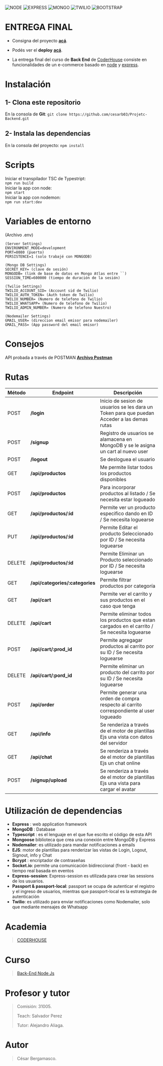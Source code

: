 ![NODE](https://img.shields.io/badge/Node.js-43853D?style=for-the-badge&logo=node.js&logoColor=white)
![EXPRESS](https://img.shields.io/badge/Express.js-404D59?style=for-the-badge)
![MONGO](https://img.shields.io/badge/MongoDB-4EA94B?style=for-the-badge&logo=mongodb&logoColor=white)
![TWILIO](https://img.shields.io/badge/Twilio-F22F46?style=for-the-badge&logo=Twilio&logoColor=white)
![BOOTSTRAP](https://img.shields.io/badge/Bootstrap-563D7C?style=for-the-badge&logo=bootstrap&logoColor=white)

# **ENTREGA FINAL**

* Consigna del proyecto **[acá](https://docs.google.com/document/d/18M1SiOzBXwQgkPwz7NUYcnRqFgwsNogt8o7AKtU1Ybc/edit)**.

* Podés ver el **deploy** **[acá](https://projetc-backend-production.up.railway.app/api/info)**.

* La entrega final del curso de **Back End** de [CoderHouse](https://www.coderhouse.com/) consiste en funcionalidades de un e-commerce basado en [node](http://nodejs.org) y [express](https://www.npmjs.com/package/express).

# **Instalación**

## 1- Clona este repositorio

En la consola de **Git**: `git clone https://github.com/cesarb03/Projetc-Backend.git`

## 2- Instala las dependencias

En la consola del proyecto: `npm install`

# **Scripts**

Iniciar el transpilador TSC de Typestript:<br>
`npm run build`<br>
Iniciar la app con node:<br>
`npm start`<br>
Iniciar la app con nodemon:<br>
`npm run start:dev`

# **Variables de entorno**

(Archivo .env)

```
(Server Settings)
ENVIRONMENT_MODE=development
PORT=8080 (puerto)
PERSISTENCE=1 (solo trabajé con MONGODB)

(Mongo DB Settings)
SECRET_KEY= (clave de sesión)
MONGODB= (link de base de datos en Mongo Atlas entre ``)
SESSION_TIME=600000 (tiempo de duración de la sesión)

(Twilio Settings)
TWILIO_ACCOUNT_SID= (Account sid de Twilio)
TWILIO_AUTH_TOKEN= (Auth token de Twilio)
TWILIO_NUMBER= (Numero de telefono de Twilio)
TWILIO_WHATSAPP= (Numero de telefono de Twilio)
TWILIO_ADMIN_NUMBER= (Numero de telefono Nuestro)

(Nodemailer Settings)
GMAIL_USER= (direccion email emisor para nodemailer)
GMAIL_PASS= (App password del email emisor)

```


# **Consejos**
API probada a través de POSTMAN **[Archivo Postman](./Postman-EntregaFinal-collection.json)**

# **Rutas**

| Método | Endpoint                | Descripción                                                                                                                                                                                                                 |
| ------ | ----------------------- | --------------------------------------------------------------------------------------------------------------------------------------------------------------------------------------------------------------------------- |
| POST    | **/login**     | Inicio de sesion de usuarios se les dara un Token para que puedan Acceder a las demas rutas |
| POST    | **/signup**     | Registro de usuarios se alamacena en MongoDB y se le asigna un cart al nuevo user|
| POST    | **/logout**     | Se desloguea el usuario |
| GET    | **/api/productos**     | Me permite listar todos los productos disponibles |
| POST   | **/api/productos**     | Para incorporar productos al listado / Se necesita estar logueado |
| GET    | **/api/productos/:id** | Permite ver un producto especifico dando en ID / Se necesita loguearse |
| PUT    | **/api/productos/:id**     | Permite Editar el producto Seleccionado por ID / Se necesita loguearse  |
| DELETE    | **/api/productos/:id**     | Permite Eliminar un Producto seleccionado por ID / Se necesita loguearse |
| GET    | **/api/categories/:categories** | Permite filtrar productos por categoría |
| GET    | **/api/cart**     | Permite ver el carrito y sus productos en el caso que tenga |
| DELETE    | **/api/cart**     | Permite eliminar todos los productos que estan cargados en el carrito / Se necesita loguearse |
| POST    | **/api/cart/:prod_id**        | Permite agregagar productos al carrito por su ID / Se necesita loguearse |
| DELETE    | **/api/cart/:pord_id**        | Permite eliminar un producto del carrito por su ID / Se necesita loguearse |
| POST    | **/api/order**        | Permite generar una orden de compra respecto al carrito correspondiente al user logueado |
| GET   | **/api/info**        | Se renderiza a través de el motor de plantillas Ejs una vista con datos del servidor |
| GET   | **/api/chat**        | Se renderiza a través de el motor de plantillas Ejs un chat online |
| POST   | **/signup/upload**        | Se renderiza a través de el motor de plantillas Ejs una vista para cargar el avatar |


# **Utilización de dependencias**
 - **Express** : web application framework
 - **MongoDB** : Database
 - **Typescript** : es el lenguaje en el que fue escrito el código de esta API
 - **Mongoose** biblioteca que crea una conexión entre MongoDB y Express
 - **Nodemailer**: es utilizado para mandar notificaciones a emails
 - **EJS**: motor de plantillas para renderizar las vistas de Login, Logout, Signout, info y Chat
 - **Bcrypt** : encriptador de contraseñas
 - **Socket.io**: permite una comunicación bidireccional (front - back) en tiempo real basada en eventos
 - **Express-session**: Express-session es utilizada para crear las sessions de los usuarios.
 - **Passport & passport-local**: passport se ocupa de autenticar el registro y el ingreso de usuarios, mientras que passport-local es la estrategia de autenticación
 - **Twilio**: es utilizado para enviar notificaciones como Nodemailer, solo que mediante mensajes de Whatsapp


# **Academia**
> [CODERHOUSE](https://www.coderhouse.com/)

# **Curso**
> [Back-End Node Js](https://www.coderhouse.com/online/programacion-backend)

# **Profesor y tutor**
> <p>Comisión: 31005.</p>
> <p>Teach: Salvador Perez</p>
> <p>Tutor: Alejandro Aliaga.</p> 

# **Autor**
> <p>César Bergamasco. </p>